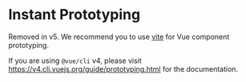 # Instant Prototyping

Removed in v5. We recommend you to use [vite](https://github.com/vitejs/vite/#readme) for Vue component prototyping.

If you are using `@vue/cli` v4, please visit <https://v4.cli.vuejs.org/guide/prototyping.html> for the documentation.
